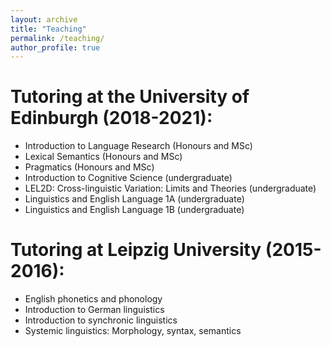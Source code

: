 ```yaml
---
layout: archive
title: "Teaching"
permalink: /teaching/
author_profile: true
---
```


Tutoring at the University of Edinburgh (2018-2021):
======
* Introduction to Language Research (Honours and MSc)
* Lexical Semantics (Honours and MSc)
* Pragmatics (Honours and MSc)
* Introduction to Cognitive Science (undergraduate)
* LEL2D: Cross-linguistic Variation: Limits and Theories (undergraduate)
* Linguistics and English Language 1A (undergraduate)
* Linguistics and English Language 1B (undergraduate)

Tutoring at Leipzig University (2015-2016):
======
* English phonetics and phonology
* Introduction to German linguistics
* Introduction to synchronic linguistics
* Systemic linguistics: Morphology, syntax, semantics

